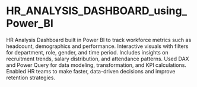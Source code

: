# HR_ANALYSIS_DASHBOARD_using_Power_BI
HR Analysis Dashboard built in Power BI to track workforce metrics such as headcount, demographics and performance.
Interactive visuals with filters for department, role, gender, and time period.
Includes insights on recruitment trends, salary distribution, and attendance patterns.
Used DAX and Power Query for data modeling, transformation, and KPI calculations.
Enabled HR teams to make faster, data-driven decisions and improve retention strategies.
